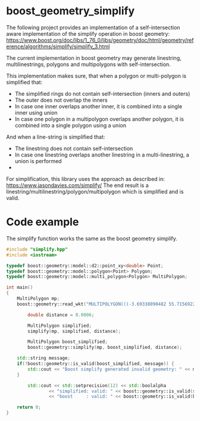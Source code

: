 # boost_geometry_simplify

The following project provides an implementation of a self-intersection aware implementation of the simplify operation in boost geometry:
https://www.boost.org/doc/libs/1_76_0/libs/geometry/doc/html/geometry/reference/algorithms/simplify/simplify_3.html

The current implementation in boost geometry may generate linestring, multilinestrings, polygons and multipolygons with self-intersection. 

This implementation makes sure, that when a polygon or multi-polygon is simplified that: 
* The simplified rings do not contain self-intersection (inners and outers)
* The outer does not overlap the inners
* In case one inner overlaps another inner, it is combined into a single inner using union
* In case one polygon in a multipolygon overlaps another polygon, it is combined into a single polygon using a union

And when a line-string is simplified that: 
* The linestring does not contain self-intersection
* In case one linestring overlaps another linestring in a multi-linestring, a union is performed
* 
For simplification, this library uses the approach as described in: https://www.jasondavies.com/simplify/
The end result is a linestring/multilinestring/polygon/multipolygon which is simplified and is valid. 

# Code example

The simplify function works the same as the boost geometry simplify.

````C++
#include "simplify.hpp"
#include <iostream>

typedef boost::geometry::model::d2::point_xy<double> Point;
typedef boost::geometry::model::polygon<Point> Polygon;
typedef boost::geometry::model::multi_polygon<Polygon> MultiPolygon;

int main()
{
	MultiPolygon mp;
	boost::geometry::read_wkt("MULTIPOLYGON(((-3.69338090482 55.715692269,-3.6926079 55.7159519,-3.6924337 55.7151986,-3.6930661 55.715117,-3.6930157 55.7147726,-3.69338091231 55.7147132692,-3.69338090482 55.715692269)),((-3.69338090688 55.7142211068,-3.6933768 55.7141871,-3.6929634 55.7141725,-3.6929954 55.7145025,-3.6923885 55.7145554,-3.6923617 55.7147792,-3.6914998 55.7150295,-3.6912315 55.7134982,-3.6893145 55.7140656,-3.6885759 55.7143373,-3.6878468 55.7144903,-3.6885649 55.7161566,-3.6879954 55.7164484,-3.6873303 55.7153805,-3.686997 55.7156142,-3.6864469 55.716,-3.686103 55.716241,-3.6862139 55.7163757,-3.6858363 55.7166538,-3.6853115 55.7167809,-3.6849156 55.7164513,-3.6845733 55.7165856,-3.6839978 55.7159007,-3.6839527 55.7158282,-3.6835296 55.7160357,-3.6808072 55.7170818,-3.6807411 55.7168675,-3.6805504 55.7150641,-3.682455 55.7150385,-3.6834742 55.7143695,-3.6845373 55.7140717,-3.6845125 55.7139033,-3.684369 55.7127279,-3.6806985 55.7123158,-3.6810755 55.7133089,-3.6813647 55.7139107,-3.681652 55.7137697,-3.6820175 55.7147227,-3.6805049 55.7147351,-3.6795311 55.7129405,-3.6778782 55.7129041,-3.6777658 55.714827,-3.6760112 55.7159293,-3.6752767 55.7124876,-3.6715262 55.7125441,-3.6712776 55.7122602,-3.6708886 55.711493,-3.6708159 55.7113861,-3.6706013 55.7110893,-3.670957 55.7111165,-3.6731425 55.7111427,-3.6742991 55.709201,-3.6753334 55.7095268,-3.6758595 55.710859,-3.6788138 55.7112687,-3.676502 55.7081632,-3.6780904 55.7067399,-3.6788205 55.7067314,-3.6792276 55.707739,-3.6793662 55.7086275,-3.6806176 55.7088675,-3.6804964 55.7104918,-3.6803571 55.7111529,-3.6809193 55.7114274,-3.6806673 55.7120776,-3.6843319 55.712513,-3.6853143 55.7126239,-3.6900574 55.7130953,-3.6914546 55.71325,-3.6915457 55.7128876,-3.6919092 55.712801,-3.6913866 55.7112063,-3.6933809 55.7105007,-3.69338090688 55.7142211068)),((-3.6933809 55.7105007,-3.6933589 55.7104093,-3.6925489 55.710479,-3.6924738 55.7097065,-3.6933482 55.7096368,-3.69338090149 55.7095931641,-3.6933809 55.7105007)),((-3.69338091082 55.7090016493,-3.692978 55.7091164,-3.692286 55.7091593,-3.6917755 55.7087839,-3.6906731 55.7089272,-3.6902922 55.7073596,-3.6908162 55.7071423,-3.6910434 55.7069466,-3.6912775 55.7066595,-3.6908162 55.7064289,-3.690583 55.7055368,-3.6920467 55.7047551,-3.6918633 55.7046247,-3.6926388 55.7037173,-3.69338090692 55.7037081763,-3.69338091082 55.7090016493)))", mp);

        double distance = 0.0006;

        MultiPolygon simplified;
        simplify(mp, simplified, distance);

        MultiPolygon boost_simplified;
        boost::geometry::simplify(mp, boost_simplified, distance);

	std::string message;
	if(!boost::geometry::is_valid(boost_simplified, message)) {
		std::cout << "Boost simplify generated invalid geometry: " << message << std::endl;
	}

        std::cout << std::setprecision(12) << std::boolalpha 
                << "simplified: valid: " << boost::geometry::is_valid(simplified) << ", wkt: " << boost::geometry::wkt(simplified) << ", area: " << boost::geometry::area(simplified) << std::endl
                << "boost     : valid: " << boost::geometry::is_valid(boost_simplified) << ", wkt: " << boost::geometry::wkt(boost_simplified) << ", area: " << boost::geometry::area(boost_simplified) << std::endl;

	return 0;
}
````
